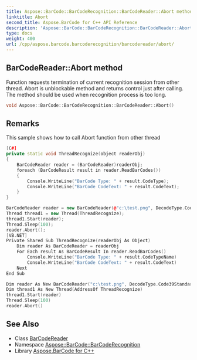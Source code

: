 ```yaml
---
title: Aspose::BarCode::BarCodeRecognition::BarCodeReader::Abort method
linktitle: Abort
second_title: Aspose.BarCode for C++ API Reference
description: 'Aspose::BarCode::BarCodeRecognition::BarCodeReader::Abort method. Function requests termination of current recognition session from other thread. Abort is unblockable method and returns control just after calling. The method should be used when recognition process is too long in C++.'
type: docs
weight: 400
url: /cpp/aspose.barcode.barcoderecognition/barcodereader/abort/
---
```

## BarCodeReader::Abort method


Function requests termination of current recognition session from other thread. Abort is unblockable method and returns control just after calling. The method should be used when recognition process is too long.

```cpp
void Aspose::BarCode::BarCodeRecognition::BarCodeReader::Abort()
```

## Remarks


This sample shows how to call Abort function from other thread 
```cpp
[C#]
private static void ThreadRecognize(object readerObj)
{
    BarCodeReader reader = (BarCodeReader)readerObj;
    foreach (BarCodeResult result in reader.ReadBarCodes())
    {
        Console.WriteLine("BarCode Type: " + result.CodeType);
        Console.WriteLine("BarCode CodeText: " + result.CodeText);
    }
}

BarCodeReader reader = new BarCodeReader(@"c:\test.png", DecodeType.Code39Standard, DecodeType.Code128);
Thread thread1 = new Thread(ThreadRecognize);
thread1.Start(reader);
Thread.Sleep(100);
reader.Abort();
[VB.NET]
Private Shared Sub ThreadRecognize(readerObj As Object)
    Dim reader As BarCodeReader = readerObj
    For Each result As BarCodeResult In reader.ReadBarCodes()
        Console.WriteLine("BarCode Type: " + result.CodeTypeName)
        Console.WriteLine("BarCode CodeText: " + result.CodeText)
    Next
End Sub

Dim reader As New BarCodeReader("c:\test.png", DecodeType.Code39Standard, DecodeType.Code128)
Dim thread1 As New Thread(AddressOf ThreadRecognize)
thread1.Start(reader)
Thread.Sleep(100)
reader.Abort()
```




## See Also

* Class [BarCodeReader](../)
* Namespace [Aspose::BarCode::BarCodeRecognition](../../)
* Library [Aspose.BarCode for C++](../../../)
